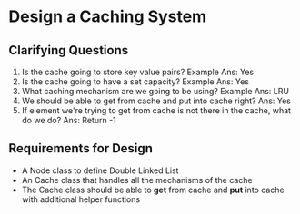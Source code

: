 # Design a Caching System

## Clarifying Questions
1. Is the cache going to store key value pairs? Example Ans: Yes
2. Is the cache going to have a set capacity? Example Ans: Yes
3. What caching mechanism are we going to be using? Example Ans: LRU
4. We should be able to get from cache and put into cache right? Ans: Yes
5. If element we're trying to get from cache is not there in the cache, what do we do? Ans: Return -1

## Requirements for Design

 - A Node class to define Double Linked List
 - An Cache class that handles all the mechanisms of the cache
 - The Cache class should be able to **get** from cache and **put** into cache with additional helper functions